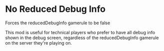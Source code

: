 # No Reduced Debug Info

Forces the reducedDebugInfo gamerule to be false

This mod is useful for technical players who prefer to have all debug info shown in the debug screen, regardless of the reducedDebugInfo gamerule on the server they're playing on.

